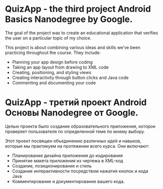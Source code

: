 # QuizApp - the third project Android Basics Nanodegree by Google.
The goal of the project was to create an educational application that verifies the user on a particular topic of my choice.

This project is about combining various ideas and skills we’ve been practicing throughout the course. They include:

 - Planning your app design before coding
 - Taking an app layout from drawing to XML code
 - Creating, positioning, and styling views
 - Creating interactivity through button clicks and Java code
 - Commenting and documenting your code
 
 # QuizApp - третий проект Android Основы Nanodegree от Google.
Целью проекта было создание образовательного приложения, которое проверяет пользователя по определенной теме по моему выбору.

Этот проект посвящен объединению различных идей и навыков, которые мы практикуем на протяжении всего курса. Они включают:

- Планирование дизайна приложения до кодирования
- Принятие макета приложения из чертежа в XML-код
- Создание, позиционирование и стиль
- Создание интерактивности посредством нажатия кнопок и кода Java
- Комментирование и документирование вашего кода.
